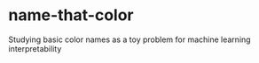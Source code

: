 # name-that-color
Studying basic color names as a toy problem for machine learning interpretability
